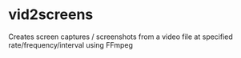 # vid2screens
Creates screen captures / screenshots from a video file at specified rate/frequency/interval using FFmpeg

